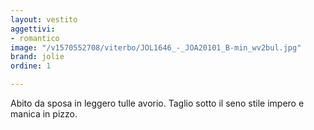 ```yaml
---
layout: vestito
aggettivi:
- romantico
image: "/v1570552708/viterbo/JOL1646_-_JOA20101_B-min_wv2bul.jpg"
brand: jolie
ordine: 1

---
```

Abito da sposa in leggero tulle avorio. Taglio sotto il seno stile impero e manica in pizzo.